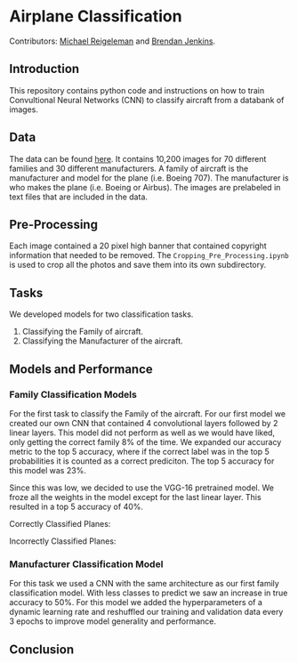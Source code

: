 # Airplane Classification

Contributors: [Michael Reigeleman](https://github.com/mtreigelman) and [Brendan Jenkins](https://github.com/BrendanJenkins).

## Introduction

This repository contains python code and instructions on how to train Convultional Neural Networks (CNN) to classify aircraft from a databank of images. 

## Data

The data can be found [here](https://paperswithcode.com/dataset/fgvc-aircraft-1). It contains 10,200 images for 70 different families and 30 different manufacturers. A family of aircraft is the manufacturer and model for the plane (i.e. Boeing 707). The manufacturer is who makes the plane (i.e. Boeing or Airbus). The images are prelabeled in text files that are included in the data. 

## Pre-Processing

Each image contained a 20 pixel high banner that contained copyright information that needed to be removed. The `Cropping_Pre_Processing.ipynb` is used to crop all the photos and save them into its own subdirectory.

## Tasks

We developed models for two classification tasks.

  1. Classifying the Family of aircraft.
  2. Classifying the Manufacturer of the aircraft.

## Models and Performance

### Family Classification Models

For the first task to classify the Family of the aircraft. For our first model we created our own CNN that contained 4 convolutional layers followed by 2 linear layers. This model did not perform as well as we would have liked, only getting the correct family 8% of the time. We expanded our accuracy metric to the top 5 accuracy, where if the correct label was in the top 5 probabilities it is counted as a correct prediciton. The top 5 accuracy for this model was 23%. 

Since this was low, we decided to use the VGG-16 pretrained model. We froze all the weights in the model except for the last linear layer. This resulted in a top 5 accuracy of 40%.

Correctly Classified Planes:

Incorrectly Classified Planes:

### Manufacturer Classification Model

For this task we used a CNN with the same architecture as our first family classification model. With less classes to predict we saw an increase in true accuracy to 50%. For this model we added the hyperparameters of a dynamic learning rate and reshuffled our training and validation data every 3 epochs to improve model generality and performance.

## Conclusion

